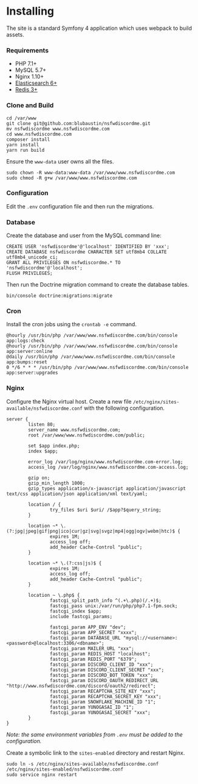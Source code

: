 Installing
==========
The site is a standard Symfony 4 application which uses webpack to build assets.

### Requirements
* PHP 7.1+
* MySQL 5.7+
* Nginx 1.10+
* [Elasticsearch 6+](https://tecadmin.net/setup-elasticsearch-on-ubuntu/)
* [Redis 3+](https://tecadmin.net/install-redis-ubuntu/)

### Clone and Build
```
cd /var/www
git clone git@github.com:blubaustin/nsfwdiscordme.git
mv nsfwdiscordme www.nsfwdiscordme.com
cd www.nsfwdiscordme.com
composer install
yarn install
yarn run build
```

Ensure the `www-data` user owns all the files.

```
sudo chown -R www-data:www-data /var/www/www.nsfwdiscordme.com
sudo chmod -R g+w /var/www/www.nsfwdiscordme.com
```

### Configuration
Edit the `.env` configuration file and then run the migrations.

### Database
Create the database and user from the MySQL command line:

```
CREATE USER 'nsfwdiscordme'@'localhost' IDENTIFIED BY 'xxx';
CREATE DATABASE nsfwdiscordme CHARACTER SET utf8mb4 COLLATE utf8mb4_unicode_ci;
GRANT ALL PRIVILEGES ON nsfwdiscordme.* TO 'nsfwdiscordme'@'localhost';
FLUSH PRIVILEGES;
```

Then run the Doctrine migration command to create the database tables.
```
bin/console doctrine:migrations:migrate
```

### Cron
Install the cron jobs using the `crontab -e` command.

```
@hourly /usr/bin/php /var/www/www.nsfwdiscordme.com/bin/console app:logs:check
@hourly /usr/bin/php /var/www/www.nsfwdiscordme.com/bin/console app:server:online
@daily /usr/bin/php /var/www/www.nsfwdiscordme.com/bin/console app:bumps:reset
0 */6 * * * /usr/bin/php /var/www/www.nsfwdiscordme.com/bin/console app:server:upgrades
```

### Nginx
Configure the Nginx virtual host. Create a new file `/etc/nginx/sites-available/nsfwdiscordme.conf` with the following configuration.

```
server {
        listen 80;
        server_name www.nsfwdiscordme.com;
        root /var/www/www.nsfwdiscordme.com/public;

        set $app index.php;
        index $app;

        error_log /var/log/nginx/www.nsfwdiscordme.com-error.log;
        access_log /var/log/nginx/www.nsfwdiscordme.com-access.log;

        gzip on;
        gzip_min_length 1000;
        gzip_types application/x-javascript application/javascript text/css application/json application/xml text/yaml;

        location / {
                try_files $uri $uri/ /$app?$query_string;
        }
        
        location ~* \.(?:jpg|jpeg|gif|png|ico|cur|gz|svg|svgz|mp4|ogg|ogv|webm|htc)$ {
                expires 1M;
                access_log off;
                add_header Cache-Control "public";
        }

        location ~* \.(?:css|js)$ {
                expires 1M;
                access_log off;
                add_header Cache-Control "public";
        }

        location ~ \.php$ {
                fastcgi_split_path_info ^(.+\.php)(/.+)$;
                fastcgi_pass unix:/var/run/php/php7.1-fpm.sock;
                fastcgi_index $app;
                include fastcgi_params;

                fastcgi_param APP_ENV "dev";
                fastcgi_param APP_SECRET "xxxx";
                fastcgi_param DATABASE_URL "mysql://<username>:<password>@localhost:3306/<dbname>";
                fastcgi_param MAILER_URL "xxx";
                fastcgi_param REDIS_HOST "localhost";
                fastcgi_param REDIS_PORT "6379";
                fastcgi_param DISCORD_CLIENT_ID "xxx";
                fastcgi_param DISCORD_CLIENT_SECRET "xxx";
                fastcgi_param DISCORD_BOT_TOKEN "xxx";
                fastcgi_param DISCORD_OAUTH_REDIRECT_URL "http://www.nsfwdiscordme.com/discord/oauth2/redirect";
                fastcgi_param RECAPTCHA_SITE_KEY "xxx";
                fastcgi_param RECAPTCHA_SECRET_KEY "xxx";
                fastcgi_param SNOWFLAKE_MACHINE_ID "1";
                fastcgi_param YUNOGASAI_ID "1";
                fastcgi_param YUNOGASAI_SECRET "xxx";
        }
}

```

*Note: the same environment variables from `.env` must be added to the configuration.*

Create a symbolic link to the `sites-enabled` directory and restart Nginx.

```
sudo ln -s /etc/nginx/sites-available/nsfwdiscordme.conf /etc/nginx/sites-enabled/nsfwdiscordme.conf
sudo service nginx restart
```
